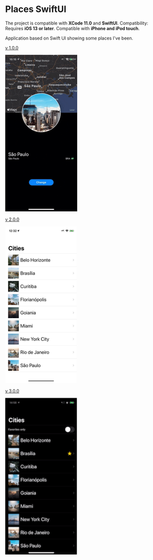 # Places SwiftUI

The project is compatible with **XCode 11.0** and **SwiftUI**.
Compatibility: Requires **iOS 13 or later**. Compatible with **iPhone and iPod touch**.


Application based on Swift UI showing some places I've been.

[v 1.0.0](https://github.com/lynnsouz/Places-SwiftUI/releases/tag/1.0.0)


<img src="giphy.gif" style="height:500px;" height=500 alt="Icon"/>


[v 2.0.0](https://github.com/lynnsouz/Places-SwiftUI/releases/tag/2.0.0)


<img src="v2.PNG" style="height:500px;" height=500 alt="Icon"/>


[v 3.0.0](https://github.com/lynnsouz/Places-SwiftUI/releases/tag/3.0.0)


<img src="gif3.0.GIF" style="height:500px;" height=500 alt="Icon"/>
